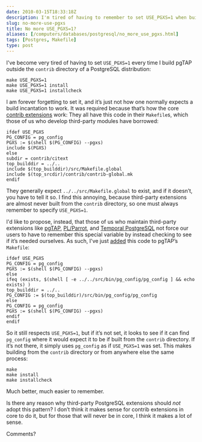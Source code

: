 ```yaml
--- 
date: 2010-03-15T18:33:18Z
description: I'm tired of having to remember to set USE_PGXS=1 when building third-party PostgreSQL extensions like pgTAP. Aren’t you?
slug: no-more-use-pgxs
title: No more USE_PGXS=1?
aliases: [/computers/databases/postgresql/no_more_use_pgxs.html]
tags: [Postgres, Makefile]
type: post
---
```


I've become very tired of having to set `USE_PGXS=1` every time I build pgTAP
outside the `contrib` directory of a PostgreSQL distribution:

    make USE_PGXS=1
    make USE_PGXS=1 install
    make USE_PGXS=1 installcheck

I am forever forgetting to set it, and it’s just not how one normally expects a
build incantation to work. It was required because that’s how the core [contrib
extensions] work: They all have this code in their `Makefile`s, which those of
us who develop third-party modules have borrowed:

    ifdef USE_PGXS
    PG_CONFIG = pg_config
    PGXS := $(shell $(PG_CONFIG) --pgxs)
    include $(PGXS)
    else
    subdir = contrib/citext
    top_builddir = ../..
    include $(top_builddir)/src/Makefile.global
    include $(top_srcdir)/contrib/contrib-global.mk
    endif

They generally expect `../../src/Makefile.global` to exist, and if it doesn’t,
you have to tell it so. I find this annoying, because third-party extensions are
almost never built from the `contrib` directory, so one must always remember to
specify `USE_PGXS=1`.

I'd like to propose, instead, that those of us who maintain third-party
extensions like [pgTAP], [PL/Parrot], and [Temporal PostgreSQL] not force our
users to have to remember this special variable by instead checking to see if
it’s needed ourselves. As such, I've just [added] this code to pgTAP’s
`Makefile`:

    ifdef USE_PGXS
    PG_CONFIG = pg_config
    PGXS := $(shell $(PG_CONFIG) --pgxs)
    else
    ifeq (exists, $(shell [ -e ../../src/bin/pg_config/pg_config ] && echo exists) ) 
    top_builddir = ../..
    PG_CONFIG := $(top_builddir)/src/bin/pg_config/pg_config
    else
    PG_CONFIG = pg_config
    PGXS := $(shell $(PG_CONFIG) --pgxs)
    endif
    endif

So it still respects `USE_PGXS=1`, but if it’s not set, it looks to see if it
can find `pg_config` where it would expect it to be if built from the `contrib`
directory. If it’s not there, it simply uses `pg_config` as if `USE_PGXS=1` was
set. This makes building from the `contrib` directory or from anywhere else the
same process:

    make
    make install
    make installcheck

Much better, much easier to remember.

Is there any reason why third-party PostgreSQL extensions should *not* adopt
this pattern? I don’t think it makes sense for contrib extensions in core to do
it, but for those that will never be in core, I think it makes a lot of sense.

Comments?

  [contrib extensions]: http://www.postgresql.org/docs/8.4/static/contrib.html
    "PostgreSQL Documentation: “Additional Supplied Modules”"
  [pgTAP]: http://pgtap.org
  [PL/Parrot]: http://github.com/leto/plparrot/
  [Temporal PostgreSQL]: http://temporal.projects.postgresql.org/
  [added]: http://github.com/theory/pgtap/commit/400db6d2db7ebabb90fbc528100bb9e518f7fbc3
